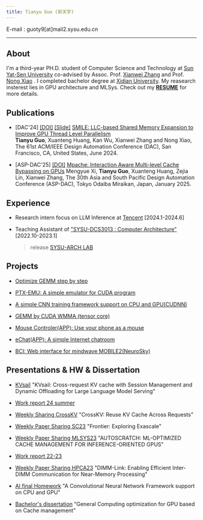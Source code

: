 ```yaml
---
title: Tianyu Guo (郭天宇)
---
```




E-mail : guoty9[at]mail2.sysu.edu.cn

---

## About

I'm a third-year PH.D. student of Computer Science and Technology at [Sun Yat-Sen University](https://www.sysu.edu.cn/) co-advised by Assoc. Prof. [Xianwei Zhang](https://xianweiz.github.io/) and Prof. [Nong Xiao](https://cse.sysu.edu.cn/content/2484) . I completed bachelor degree at [Xidian University](https://www.xidian.edu.cn/). My reasearch insterest lies in GPU architecture and MLSys. Check out my **[RESUME](doc/resume.pdf)** for more details.  


## Publications

- [DAC'24] [\[DOI\]](https://doi.org/10.1145/3649329.3655906) [\[Slide\]](doc/DAC_slide.pdf) 
[SMILE: LLC-based Shared Memory Expansion to Improve GPU Thread Level Parallelism](doc/DAC_24_L2.pdf)   
**Tianyu Guo**, Xuanteng Huang, Kan Wu, Xianwei Zhang and Nong Xiao, The 61st ACM/IEEE Design Automation Conference (DAC), San Francisco, CA, United States, June 2024.

- [ASP-DAC'25] [\[DOI\]](https://doi.org/10.1145/3658617.3697568) 
[Mpache: Interaction Aware Multi-level Cache Bypassing on GPUs](doc/mpache_aspdac25.pdf) 
Mengyue Xi, **Tianyu Guo**, Xuanteng Huang, Zejia Lin, Xianwei Zhang, The 30th Asia and South Pacific Design Automation Conference (ASP-DAC), Tokyo Odaiba Miraikan, Japan, January 2025.

## Experience

- Research intern focus on LLM Inference at [Tencent](https://www.tencent.com/) [2024.1-2024.6]

- Teaching Assistant of ["SYSU-DCS3013 : Computer Architecture"](https://arcsysu.github.io/teach/dcs3013/f2022.html) [2022.10-2023.1]
  > release [SYSU-ARCH LAB](https://arcsysu.github.io/SYSU-ARCH)

## Projects

- [Optimize GEMM step by step](https://gty111.github.io/2023/06/20/gemm-optimize/)

- [PTX-EMU: A simple emulator for CUDA program](https://github.com/gty111/PTX-EMU)

- [A simple CNN training framework support on CPU and GPU(CUDNN)](https://github.com/gty111/ConvNN)

- [GEMM by CUDA WMMA (tensor core)](https://github.com/gty111/GEMM_WMMA)

- [Mouse Controler(APP): Use your phone as a mouse](https://github.com/gty111/Mouse-Controler)

- [eChat(APP): A simple Internet chatroom](https://github.com/gty111/eChat)

- [BCI: Web interface for mindwave MOBILE2(NeuroSky)](https://github.com/gty111/BCI)

## Presentations & HW & Dissertation

- [KVsail](doc/KVsail.pdf) "KVsail: Cross-request KV cache with Session Management and Dynamic Offloading for Large Language Model Serving"

- [Work report 24 summer](doc/work%20report%2024s.pdf)

- [Weekly Sharing CrossKV](doc/CrossKV-pre.pdf) "CrossKV: Reuse KV Cache Across Requests"

- [Weekly Paper Sharing SC23](doc/Frontier.pdf) "Frontier: Exploring Exascale"

- [Weekly Paper Sharing MLSYS23](doc/paper-sharing-mlsys23.pdf) "AUTOSCRATCH: ML-OPTIMIZED CACHE MANAGEMENT FOR INFERENCE-ORIENTED GPUS"

- [Work report 22-23](doc/work%20report%2022-23.pdf) 

- [Weekly Paper Sharing HPCA23](doc/paper-sharing-hpca23.pdf) "DIMM-Link: Enabling Efficient Inter-DIMM Communication for Near-Memory Processing"

- [AI final Homework](doc/A%20Convolutional%20Neural%20Network%20Framework%20support%20on%20CPU%20and%20GPU.pdf) "A Convolutional Neural Network Framework support on CPU and GPU"

- [Bachelor's dissertation](doc/Bachelor's%20dissertation.pdf) “General Computing optimization for GPU based on Cache management”


